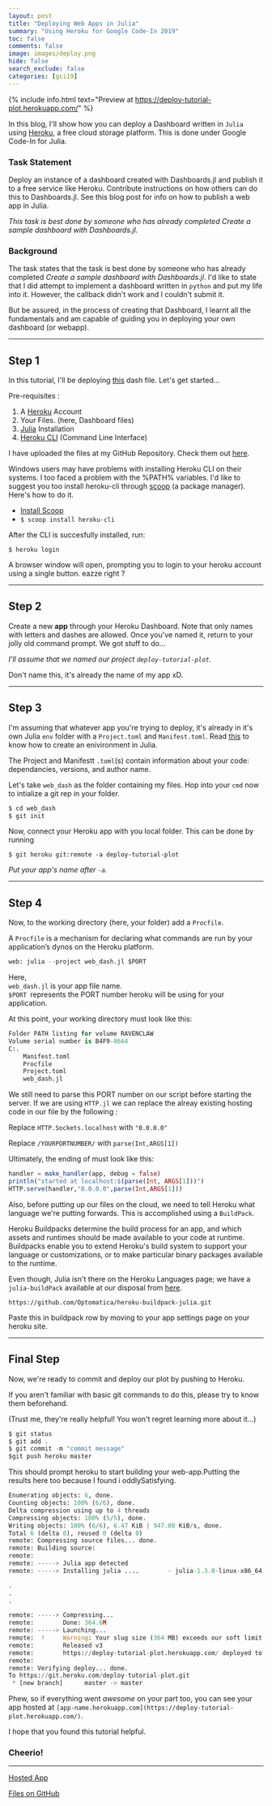 ```yaml
---
layout: post
title: "Deploying Web Apps in Julia"
summary: "Using Heroku for Google Code-In 2019"
toc: false
comments: false
image: images/deploy.png
hide: false
search_exclude: false
categories: [gci19]
--- 
```


{% include info.html text="Preview at https://deploy-tutorial-plot.herokuapp.com/" %}

In this blog, I'll show how you can deploy a Dashboard written in `Julia` using [Heroku](https://heroku.com/), a free cloud storage platform. This is done under Google Code-In for Julia.

### Task Statement

Deploy an instance of a dashboard created with Dashboards.jl and publish it to a free service like Heroku. Contribute instructions on how others can do this to Dashboards.jl. See this blog post for info on how to publish a web app in Julia.

*This task is best done by someone who has already completed Create a sample dashboard with Dashboards.jl.*

### Background

The task states that the task is best done by someone who has already completed *Create a sample dashboard with Dashboards.jl*. 
I'd like to state that I did attempt to implement a dashboard written in `python` and put my life into it. However, the callback didn't work and I couldn't submit it. 

But be assured, in the process of creating that Dashboard, I learnt all the fundamentals and am capable of guiding you in deploying  your own dashboard (or webapp).

---

## Step 1

In this tutorial, I'll be deploying [this](https://github.com/waralex/DashboardsExamples/blob/master/dash_tutorial/3_basic_dash_callbacks_2.jl) dash file.
Let's get started...

Pre-requisites :

1. A [Heroku](https://heroku.com/) Account
2. Your Files. (here, Dashboard files)
3. [Julia](https://julialang.org/downloads/) Installation
4. [Heroku CLI](https://devcenter.heroku.com/articles/heroku-cli) (Command Line Interface)

I have uploaded the files at my GitHub Repository. Check them out [here](https://github.com/PseudoCodeNerd/deploy_a_dashboard).

Windows users may have problems with installing Heroku CLI on their systems. I too faced a problem with the %PATH% variables. I'd like to suggest you too install heroku-cli through [scoop](https://scoop.sh) (a package manager). Here's how to do it.

- [Install Scoop](https://www.onmsft.com/how-to/how-to-install-the-scoop-package-manager-in-windows-10)
- `$ scoop install heroku-cli`

After the CLI is succesfully installed, run:

`$ heroku login`

A browser window will open, prompting you to login to your heroku account using a single button. eazze right ?

---

## Step 2

Create a new **app** through your Heroku Dashboard. 
Note that only names with letters and dashes are allowed. Once you've named it, return to your jolly old command prompt. We got stuff to do...

*I'll assume that we named our project `deploy-tutorial-plot`.* 

Don't name this, it's already the name of my app xD.

---

## Step 3

I'm assuming that whatever app you're trying to deploy, it's already in it's own Julia `env` folder with a `Project.toml` and `Manifest.toml`. Read [this](https://julialang.github.io/Pkg.jl/stable/environments/) to know how to create an enivironment in Julia.

The Project and Manifestt `.toml`(s) contain information about your code: dependancies, versions, and author name. 

Let's take `web_dash` as the folder containing my files.
Hop into your `cmd` now to intialize a git rep in your folder.

```python
$ cd web_dash
$ git init
```
Now, connect your Heroku app with you local folder. This can be done by running 

```console
$ git heroku git:remote -a deploy-tutorial-plot
```

*Put your app's name after `-a`.*

---

## Step 4

Now, to the working directory (here, your folder) add a `Procfile`.

A `Procfile` is a mechanism for declaring what commands are run by your application’s dynos on the Heroku platform.

```python
web: julia --project web_dash.jl $PORT
```

Here,<br>
`web_dash.jl` is your app file name.<br> `$PORT `represents the PORT number heroku will be using for your application.

At this point, your working directory must look like this:

```python
Folder PATH listing for volume RAVENCLAW
Volume serial number is B4F9-8664
C:.
    Manifest.toml
    Procfile
    Project.toml
    web_dash.jl
```

We still need to parse this PORT number on our script before starting the server. If we are using `HTTP.jl` we can replace the alreay existing hosting code in our file by the following :

 Replace `HTTP.Sockets.localhost` with `"0.0.0.0"`

 Replace `/YOURPORTNUMBER/` with `parse(Int,ARGS[1])`

Ultimately, the ending of must look like this:

```julia
handler = make_handler(app, debug = false)
println("started at localhost:$(parse(Int, ARGS[1]))")
HTTP.serve(handler,"0.0.0.0",parse(Int,ARGS[1]))
```

Also, before putting up our files on the cloud, we need to tell Heroku what language we're putting forwards. This is accomplished using a `BuildPack`.

Heroku Buildpacks determine the build process for an app, and which assets and runtimes should be made available to your code at runtime. Buildpacks enable you to extend Heroku's build system to support your language or customizations, or to make particular binary packages available to the runtime.

Even though, Julia isn't there on the Heroku Languages page; we have a `julia-buildPack` available at our disposal from [here](https://github.com/Optomatica/heroku-buildpack-julia).

`https://github.com/Optomatica/heroku-buildpack-julia.git`

Paste this in buildpack row by moving to your app settings page on your heroku site.

---

## Final Step

Now, we're ready to commit and deploy our plot by pushing to Heroku.

If you aren't familiar with basic git commands to do this, please try to know them beforehand.

(Trust me, they're really helpful! You won't regret learning more about it...)

```python
$ git status
$ git add .
$ git commit -m "commit message"
$git push heroku master
```

This should prompt heroku to start building your web-app.Putting the results here too because I found i oddlySatisfying.

```python
Enumerating objects: 6, done.
Counting objects: 100% (6/6), done.
Delta compression using up to 4 threads
Compressing objects: 100% (5/5), done.
Writing objects: 100% (6/6), 6.47 KiB | 947.00 KiB/s, done.
Total 6 (delta 0), reused 0 (delta 0)
remote: Compressing source files... done.
remote: Building source:
remote:
remote: -----> Julia app detected
remote: -----> Installing julia ....        - julia-1.3.0-linux-x86_64.tar.gz

.
.
.

remote: -----> Compressing...
remote:        Done: 364.6M
remote: -----> Launching...
remote:  !     Warning: Your slug size (364 MB) exceeds our soft limit (300 MB) which may affect boot time.
remote:        Released v3
remote:        https://deploy-tutorial-plot.herokuapp.com/ deployed to Heroku
remote:
remote: Verifying deploy... done.
To https://git.heroku.com/deploy-tutorial-plot.git
 * [new branch]      master -> master
```

Phew, so if everything went *awesome* on your part too, you can see your app hosted at `[app-name.herokuapp.com](https://deploy-tutorial-plot.herokuapp.com/)`.

I hope that you found this tutorial helpful. 

### Cheerio!

---

[Hosted App](https://deploy-tutorial-plot.herokuapp.com/) 

[Files on GitHub](https://github.com/PseudoCodeNerd/deploy_a_dashboard)

